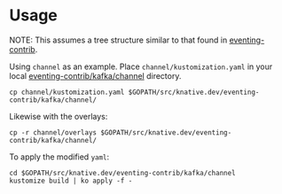 # Usage

NOTE: This assumes a tree structure similar to that found in
[eventing-contrib](https://github.com/knative/eventing-contrib/tree/b6013ae3ccf2de202ca1b2fb576ae53e7e810bf8).

Using `channel` as an example. Place `channel/kustomization.yaml` in your local
[eventing-contrib/kafka/channel](https://github.com/knative/eventing-contrib/tree/b6013ae3ccf2de202ca1b2fb576ae53e7e810bf8/kafka/channel)
directory.

```shell
cp channel/kustomization.yaml $GOPATH/src/knative.dev/eventing-contrib/kafka/channel/
```

Likewise with the overlays:

```shell
cp -r channel/overlays $GOPATH/src/knative.dev/eventing-contrib/kafka/channel/
```

To apply the modified `yaml`:

```shell
cd $GOPATH/src/knative.dev/eventing-contrib/kafka/channel
kustomize build | ko apply -f -
```
